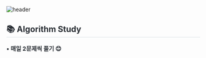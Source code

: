 ![header](https://capsule-render.vercel.app/api?type=waving&color=gradient&height=300&section=header&text=YOONSEO's%20GITHUB)

<div style="text-align: left;"> 
    <h2 style="border-bottom: 1px solid #d8dee4; color: #282d33;"> 📚 Algorithm Study </h2>  
    <div style="font-weight: 700; font-size: 15px; text-align: left; color: #282d33;"> • 매일 2문제씩 풀기 😊 </div> 
</div>
    
